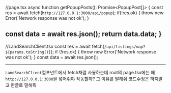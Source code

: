 //page.tsx
async function getPopupPosts(): Promise<PopupPost[]> {
  const res = await fetch(`http://127.0.0.1:3000/api/popup`);
  if(!res.ok) {
    throw new Error('Network response was not ok');
  }

  const data = await res.json();
  return data.data;
}
------------
//LandSearchClient.tsx
const res = await fetch(`/api/listings/map?${params.toString()}`);
  if (!res.ok) {
    throw new Error('Network response was not ok');
  }
  const data = await res.json();

--------------
`LandSearchClient`컴포넌트에서 fetch처럼 사용하는데 root의 page.tsx에는 왜 `http://127.0.0.1:3000`을 넣어줘야 작동할까? 그 이유를 말해줘 코드수정은 하지말고 한글로 말해줘